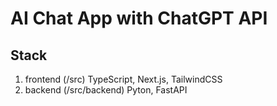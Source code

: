 # AI Chat App with ChatGPT API

## Stack
1. frontend (/src) TypeScript, Next.js, TailwindCSS
2. backend (/src/backend) Pyton, FastAPI
